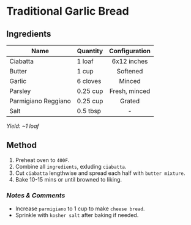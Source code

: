 # Traditional Garlic Bread

## Ingredients

| Name                | Quantity | Configuration |
| ------------------- | -------- | :-----------: |
| Ciabatta            | 1 loaf   |  6x12 inches  |
| Butter              | 1 cup    |   Softened    |
| Garlic              | 6 cloves |    Minced     |
| Parsley             | 0.25 cup | Fresh, minced |
| Parmigiano Reggiano | 0.25 cup |    Grated     |
| Salt                | 0.5 tbsp |       -       |

_Yield: ~1 loaf_

## Method

1. Preheat oven to `400F`.
1. Combine all `ingredients`, exluding `ciabatta`.
1. Cut `ciabatta` lengthwise and spread each half with `butter mixture`.
1. Bake 10-15 mins or until browned to liking.

### _Notes & Comments_

- Increase `parmigiano` to 1 cup to make `cheese bread`.
- Sprinkle with `kosher salt` after baking if needed.
